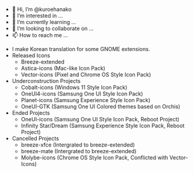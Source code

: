 - 👋 Hi, I’m @kuroehanako
- 👀 I’m interested in ...
- 🌱 I’m currently learning ...
- 💞️ I’m looking to collaborate on ...
- 📫 How to reach me ...

<!---
kuroehanako/kuroehanako is a ✨ special ✨ repository because its `README.md` (this file) appears on your GitHub profile.
You can click the Preview link to take a look at your changes.
--->
 - I make Korean translation for some GNOME extensions.
 - Released Icons
   - Breeze-extended
   - Astica-icons (Mac-like Icon Pack)
   - Vector-icons (Pixel and Chrome OS Style Icon Pack)
 - Underconstruction Projects
   - Cobalt-icons (Windows 11 Style Icon Pack)
   - OneUI4-icons (Samsung One UI Style Icon Pack)
   - Planet-icons (Samsung Experience Style Icon Pack)
   - OneUI-GTK (Samsung One UI Colored themes based on Orchis)
 - Ended Projects
   - OneUI-icons (Samsung One UI Style Icon Pack, Reboot Project)
   - Infinity Star/Dream (Samsung Experience Style Icon Pack, Reboot Project)
 - Cancelled Projects
   - breeze-xfce (Intergrated to breeze-extended)
   - breeze-mate (Intergrated to breeze-extended)
   - Molybe-icons (Chrome OS Style Icon Pack, Conflicted with Vector-Icons)
